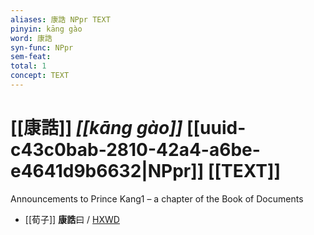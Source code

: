 ```yaml
---
aliases: 康誥 NPpr TEXT
pinyin: kāng gào
word: 康誥
syn-func: NPpr
sem-feat: 
total: 1
concept: TEXT 
---
```

# [[康誥]] *[[kāng gào]]*  [[uuid-c43c0bab-2810-42a4-a6be-e4641d9b6632|NPpr]] [[TEXT]]
Announcements to Prince Kang1 – a chapter of the Book of Documents
 - [[荀子]] **康誥**曰 / [HXWD](https://hxwd.org/textview.html?location=KR3a0002_tls_010-2a.33)